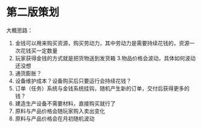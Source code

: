 # 第二版策划

大概思路：

1. 金钱可以用来购买资源，购买劳动力，其中劳动力是需要持续花钱的，资源一次花钱买一定数量
2. 玩家获得金钱的方式就是把货物送到发货箱
  3.物品价格会波动，具体如何波动还没想
3. 通货膨胀？
4. 设备维护成本？设备购买后只要运行会持续花钱？
5. 订单（任务）系统与金钱系统挂钩，随机产生新的订单，交付后获得更多的钱？
6. 建造生产设备不需要材料，直接购买就行了
7. 原料与产品价格会随玩家购入卖出变化
8. 原料与产品价格会在月初随机波动





